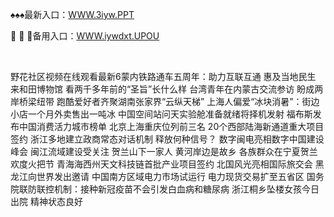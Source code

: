 <p>
	♠♠♠最新入口：<a href="http://www.baidu.com/link?url=6MA2SWnO3Raqke39an_0PUxosM6ZrUGzi1BN9tNnlPW&wd">WWW.3iyw.PPT</a> 
	<p>
		👭
👭
👭备用入口：<a href="http://www.baidu.com/link?url=6MA2SWnO3Raqke39an_0PUxosM6ZrUGzi1BN9tNnlPW&wd">WWW.iywdxt.UPOU</a> 
	</p>
	<p>
		<br />
	</p>
	<p>
		野花社区视频在线观看最新6蒙内铁路通车五周年：助力互联互通 惠及当地民生
来和田博物馆 看两千多年前的“圣旨”长什么样
台湾青年在内蒙古交流参访 盼成两岸桥梁纽带
跑酷爱好者齐聚湖南张家界“云纵天梯”
上海人偏爱“冰块消暑”：街边小店一个月外卖售出一吨冰
中国空间站问天实验舱准备就绪将择机发射
福布斯发布中国消费活力城市榜单 北京上海重庆位列前三名
20个西部陆海新通道重大项目签约
浙江多地建立政商常态对话机制 释放何种信号？
数字闽电亮相数字中国建设峰会 闽江流域建设受关注
贺兰山下一家人 黄河岸边是故乡 各族群众在宁夏贺兰欢度火把节
青海海西州天文科技链首批产业项目签约
北国风光亮相国际旅交会 黑龙江向世界发出邀请
中国南方区域电力市场试运行 电力现货交易扩至五省区
国务院联防联控机制：接种新冠疫苗不会引发白血病和糖尿病
浙江桐乡坠楼女孩今日出院 精神状态良好
	</p>

